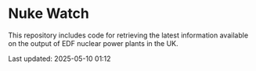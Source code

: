 # Nuke Watch

This repository includes code for retrieving the latest information available on the output of EDF nuclear power plants in the UK.

Last updated: 2025-05-10 01:12